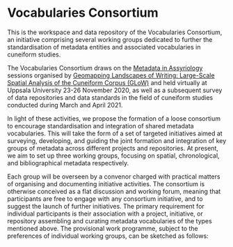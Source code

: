 # Vocabularies Consortium
This is the workspace and data repository of the Vocabularies Consortium, an initiative comprising several working groups dedicated to further the standardisation of metadata entities and associated vocabularies in cuneiform studies.

The Vocabularies Consortium draws on the [Metadata in Assyriology](https://www.lingfil.uu.se/research/assyriology/events#MetadatainAssyriology) sessions organised by [Geomapping Landscapes of Writing: Large-Scale Spatial Analysis of the Cuneiform Corpus (GLoW)](https://www.lingfil.uu.se/research/assyriology/glow/) and held virtually at Uppsala University 23-26 November 2020, as well as a subsequent survey of data repositories and data standards in the field of cuneiform studies conducted during March and April 2021.

In light of these activities, we propose the formation of a loose consortium to encourage standardisation and integration of shared metadata vocabularies. This will take the form of a set of targeted initiatives aimed at surveying, developing, and guiding the joint formation and integration of key groups of metadata across different projects and repositories. At present, we aim to set up three working groups, focusing on spatial, chronological, and bibliographical metadata respectively. 

Each group will be overseen by a convenor charged with practical matters of organising and documenting initiative activities. The consortium is otherwise conceived as a flat discussion and working forum, meaning that participants are free to engage with any consortium initiative, and to suggest the launch of further initiatives. The primary requirement for individual participants is their association with a project, initiative, or repository assembling and curating metadata vocabularies of the types mentioned above. The provisional work programme, subject to the preferences of individual working groups, can be sketched as follows:
